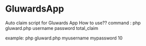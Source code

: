 # GluwardsApp
Auto claim script for Gluwards App
How to use??
command :
php gluward.php username password total_claim

example:
php gluward.php myusername mypassword 10
